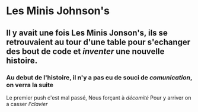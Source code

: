 # Les Minis Johnson's
## Il y avait une fois Les Minis Jonson's, **ils se retrouvaient** au tour d'une table pour s'echanger des bout de code et *inventer* une nouvelle histoire.
### Au debut de l'histoire, il n'y a pas eu de souci de ***comunication***, on verra la suite
Le premier push c'est mal passé,
Nous forçant à _décomité_
Pour y arriver on a casser *l'clavier*
